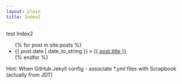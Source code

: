 ```yaml
---
layout: plain
title: Index2
---
```


test Index2


<ul class="posts">
    {% for post in site.posts %}
      <li><span>{{ post.date | date_to_string }}</span> &raquo; <a href="{{ post.url }}">{{ post.title }}</a></li>
    {% endfor %}
</ul>

Hint: When GitHub Jekyll config - associate *.yml files with Scrapbook (actually from JDT)